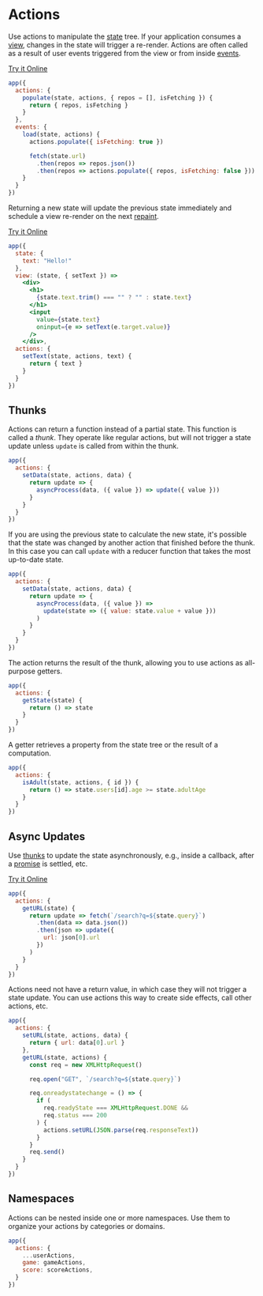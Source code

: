 # Actions

Use actions to manipulate the [state](/docs/state.md) tree. If your application consumes a [view](/docs/view.md), changes in the state will trigger a re-render. Actions are often called as a result of user events triggered from the view or from inside [events](/docs/events.md).

[Try it Online](https://codepen.io/hyperapp/pen/WpGqpp?editors=0010)

```js
app({
  actions: {
    populate(state, actions, { repos = [], isFetching }) {
      return { repos, isFetching }
    }
  },
  events: {
    load(state, actions) {
      actions.populate({ isFetching: true })

      fetch(state.url)
        .then(repos => repos.json())
        .then(repos => actions.populate({ repos, isFetching: false }))
    }
  }
})
```

Returning a new state will update the previous state immediately and schedule a view re-render on the next [repaint](https://developer.mozilla.org/en-US/docs/Web/API/window/requestAnimationFrame).

[Try it Online](https://codepen.io/hyperapp/pen/qRMEGX?editors=0010)

```jsx
app({
  state: {
    text: "Hello!"
  },
  view: (state, { setText }) =>
    <div>
      <h1>
        {state.text.trim() === "" ? "" : state.text}
      </h1>
      <input
        value={state.text}
        oninput={e => setText(e.target.value)}
      />
    </div>,
  actions: {
    setText(state, actions, text) {
      return { text }
    }
  }
})
```

## Thunks

Actions can return a function instead of a partial state. This function is called a _thunk_. They operate like regular actions, but will not trigger a state update unless `update` is called from within the thunk.

```js
app({
  actions: {
    setData(state, actions, data) {
      return update => {
        asyncProcess(data, ({ value }) => update({ value }))
      }
    }
  }
})
```

If you are using the previous state to calculate the new state, it's possible that the state was changed by another action that finished before the thunk. In this case you can call `update` with a reducer function that takes the most up-to-date state.

```js
app({
  actions: {
    setData(state, actions, data) {
      return update => {
        asyncProcess(data, ({ value }) =>
          update(state => ({ value: state.value + value }))
        )
      }
    }
  }
})
```

The action returns the result of the thunk, allowing you to use actions as all-purpose getters.

```js
app({
  actions: {
    getState(state) {
      return () => state
    }
  }
})
```

A getter retrieves a property from the state tree or the result of a computation.

```js
app({
  actions: {
    isAdult(state, actions, { id }) {
      return () => state.users[id].age >= state.adultAge
    }
  }
})
```

## Async Updates

Use [thunks](#thunks) to update the state asynchronously, e.g., inside a callback, after a [promise](https://developer.mozilla.org/en-US/docs/Web/JavaScript/Reference/Global_Objects/Promise) is settled, etc.

[Try it Online](https://codepen.io/hyperapp/pen/ZeByKv?editors=0010)

```js
app({
  actions: {
    getURL(state) {
      return update => fetch(`/search?q=${state.query}`)
        .then(data => data.json())
        .then(json => update({
          url: json[0].url
        })
      )
    }
  }
})
```

Actions need not have a return value, in which case they will not trigger a state update. You can use actions this way to create side effects, call other actions, etc.

```js
app({
  actions: {
    setURL(state, actions, data) {
      return { url: data[0].url }
    },
    getURL(state, actions) {
      const req = new XMLHttpRequest()

      req.open("GET", `/search?q=${state.query}`)

      req.onreadystatechange = () => {
        if (
          req.readyState === XMLHttpRequest.DONE &&
          req.status === 200
        ) {
          actions.setURL(JSON.parse(req.responseText))
        }
      }
      req.send()
    }
  }
})
```

## Namespaces

Actions can be nested inside one or more namespaces. Use them to organize your actions by categories or domains.

```js
app({
  actions: {
    ...userActions,
    game: gameActions,
    score: scoreActions,
  }
})
```
